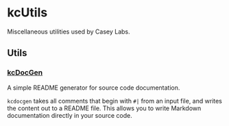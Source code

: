 # kcUtils

Miscellaneous utilities used by Casey Labs.

## Utils

### [kcDocGen](https://github.com/CaseyLabs/kcUtils/tree/main/utils/kcDocGen)

A simple README generator for source code documentation. 

`kcdocgen` takes all comments that begin with `#|` from an input file, and writes 
the content out to a README file. This allows you to write Markdown documentation 
directly in your source code.  
  